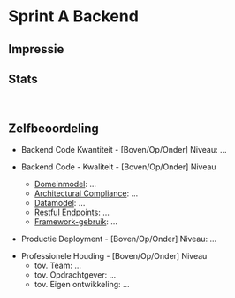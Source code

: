 #  Sprint A Backend

## Impressie

<!-- vertel heel kort hoe het product er voor staat, en wat jouw aandeel er in was deze sprint. Voeg een paar screenshots toe hoe het product er nu uit ziet, met een nadruk op je eigen werk, maar een algemene indruk van het geheel is ook waardevol voor het portfolio. Het idee is dat we dit per sprint doen, dus aan het eind een 
mooi plaatje van de groei overhouden -->

## Stats

<!-- Deze statistieken zullen met een PR aangeleverd worden -->
![Stats](./stats.png)

<!-- 
Als hier geen gekkigheid staat, dan hoef je dit niet toe te lichten. Maar als hier vreemde zaken staan (zoals heeeel veel frontend-code in een backend-sprint, of een week nagenoeg afwezig) dan is dit het moment dat toe te lichten. -->

## Zelfbeoordeling

* Backend Code Kwantiteit - [Boven/Op/Onder] Niveau: 
  ...

<!-- Wat heb je zoal gedaan deze sprint? Link de grotere user-stories waar je aan hebt gewerkt -->

* Backend Code - Kwaliteit - [Boven/Op/Onder] Niveau
    <!-- Link per onderdeel een voorbeeldig stuk code of screenshot en vertel in een paar zinnen waarom dit zo'n goed voorbeeld is -->
    * [Domeinmodel](https://github.com/...): 
    ...
    * [Architectural Compliance]():
    ...
    * [Datamodel]():
    ...
    * [Restful Endpoints]():
    ...
    * [Framework-gebruik]():
    ...

* Productie Deployment - [Boven/Op/Onder] Niveau:
  ...

<!-- Vertel kort hoe je de deployment naar productie hebt aangepakt.
     Het kan zijn dat je er deze sprint niet zo aan toe bent gekomen, omdat er 2 backend-studenten in je team zaten. Dan komt dit wel in een latere sprint.
 -->

* Professionele Houding - [Boven/Op/Onder] Niveau
    * tov. Team: ... <!-- Is het gelukt om je beloofde werk binnen een redelijke tijd op te leveren? Heb je werk van anderen kunnen reviewen? -->
    * tov. Opdrachtgever: ... <!-- Hoe reageerde de opdrachtgever op jouw werk deze sprint? Is het mooi afgekomen? Of heb je duidelijk van tevoren aangegeven wat wel/niet zou gaan werken? -->
    * tov. Eigen ontwikkeling: ... <!-- Is het gelukt om serieus je rol aan te pakken? Wat zou je graag anders hebben gedaan en/of een volgende keer anders doen?-->
